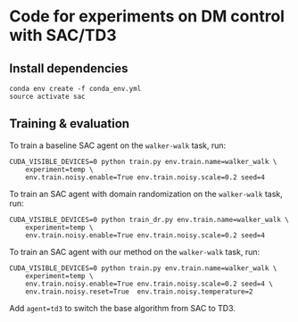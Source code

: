 # Code for experiments on DM control with SAC/TD3

## Install dependencies

```
conda env create -f conda_env.yml
source activate sac
```

## Training & evaluation

To train a baseline SAC agent on the `walker-walk` task, run:
```
CUDA_VISIBLE_DEVICES=0 python train.py env.train.name=walker_walk \
    experiment=temp \
    env.train.noisy.enable=True env.train.noisy.scale=0.2 seed=4
```

To train an SAC agent with domain randomization on the `walker-walk` task, run:
```
CUDA_VISIBLE_DEVICES=0 python train_dr.py env.train.name=walker_walk \
    experiment=temp \
    env.train.noisy.enable=True env.train.noisy.scale=0.2 seed=4
```

To train an SAC agent with our method on the `walker-walk` task, run:
```
CUDA_VISIBLE_DEVICES=0 python train.py env.train.name=walker_walk \
    experiment=temp \
    env.train.noisy.enable=True env.train.noisy.scale=0.2 seed=4 \
    env.train.noisy.reset=True  env.train.noisy.temperature=2
```

Add `agent=td3` to switch the base algorithm from SAC to TD3.
